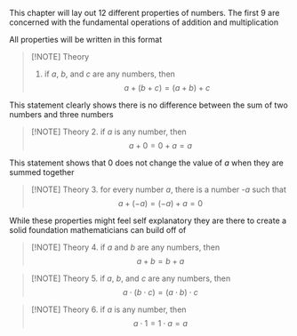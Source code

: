 This chapter will lay out 12 different properties of numbers. The first 9 are concerned with the fundamental operations of addition and multiplication

All properties will be written in this format

> [!NOTE] Theory
> 1. if *a*, *b*, and *c* are any numbers, then$$a+(b+c)=(a+b)+c$$

This statement clearly shows there is no difference between the sum of two numbers and three numbers

> [!NOTE] Theory
> 2. if *a* is any number, then$$a+0=0+a=a$$

This statement shows that 0 does not change the value of *a* when they are summed together

> [!NOTE] Theory
> 3. for every number *a*, there is a number *-a* such that$$a+(-a)=(-a)+a=0$$
> 

While these properties might feel self explanatory they are there to create a solid foundation mathematicians can build off of

> [!NOTE] Theory
> 4. if *a* and *b* are any numbers, then$$a+b=b+a$$

> [!NOTE] Theory
> 5. if *a*, *b*, and *c* are any numbers, then$$a\cdot(b\cdot c)=(a\cdot b)\cdot c$$

> [!NOTE] Theory
> 6. if *a* is any number, then$$a\cdot1=1\cdot a=a$$

